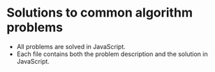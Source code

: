 # Solutions to common algorithm problems

* All problems are solved in JavaScript. 
* Each file contains both the problem description and the solution in JavaScript. 
